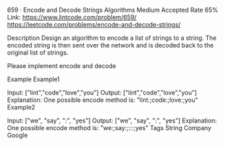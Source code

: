 659 · Encode and Decode Strings
Algorithms Medium Accepted Rate 65%
Link: https://www.lintcode.com/problem/659/ https://leetcode.com/problems/encode-and-decode-strings/

Description
Design an algorithm to encode a list of strings to a string. The encoded string is then sent over the network and is decoded back to the original list of strings.

Please implement encode and decode

Example
Example1

Input: ["lint","code","love","you"]
Output: ["lint","code","love","you"]
Explanation:
One possible encode method is: "lint:;code:;love:;you"
Example2

Input: ["we", "say", ":", "yes"]
Output: ["we", "say", ":", "yes"]
Explanation:
One possible encode method is: "we:;say:;:::;yes"
Tags
String
Company
Google
